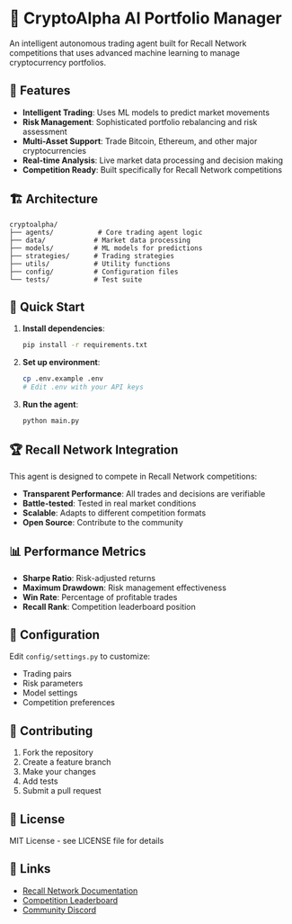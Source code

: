 # 🚀 CryptoAlpha AI Portfolio Manager

An intelligent autonomous trading agent built for Recall Network competitions that uses advanced machine learning to manage cryptocurrency portfolios.

## 🌟 Features

- **Intelligent Trading**: Uses ML models to predict market movements
- **Risk Management**: Sophisticated portfolio rebalancing and risk assessment
- **Multi-Asset Support**: Trade Bitcoin, Ethereum, and other major cryptocurrencies
- **Real-time Analysis**: Live market data processing and decision making
- **Competition Ready**: Built specifically for Recall Network competitions

## 🏗️ Architecture

```
cryptoalpha/
├── agents/           # Core trading agent logic
├── data/            # Market data processing
├── models/          # ML models for predictions
├── strategies/      # Trading strategies
├── utils/           # Utility functions
├── config/          # Configuration files
└── tests/           # Test suite
```

## 🚀 Quick Start

1. **Install dependencies**:
   ```bash
   pip install -r requirements.txt
   ```

2. **Set up environment**:
   ```bash
   cp .env.example .env
   # Edit .env with your API keys
   ```

3. **Run the agent**:
   ```bash
   python main.py
   ```

## 🏆 Recall Network Integration

This agent is designed to compete in Recall Network competitions:

- **Transparent Performance**: All trades and decisions are verifiable
- **Battle-tested**: Tested in real market conditions
- **Scalable**: Adapts to different competition formats
- **Open Source**: Contribute to the community

## 📊 Performance Metrics

- **Sharpe Ratio**: Risk-adjusted returns
- **Maximum Drawdown**: Risk management effectiveness
- **Win Rate**: Percentage of profitable trades
- **Recall Rank**: Competition leaderboard position

## 🔧 Configuration

Edit `config/settings.py` to customize:
- Trading pairs
- Risk parameters
- Model settings
- Competition preferences

## 🤝 Contributing

1. Fork the repository
2. Create a feature branch
3. Make your changes
4. Add tests
5. Submit a pull request

## 📄 License

MIT License - see LICENSE file for details

## 🔗 Links

- [Recall Network Documentation](https://docs.recall.network/overview)
- [Competition Leaderboard](https://recall.network/leaderboard)
- [Community Discord](https://discord.gg/recall)
